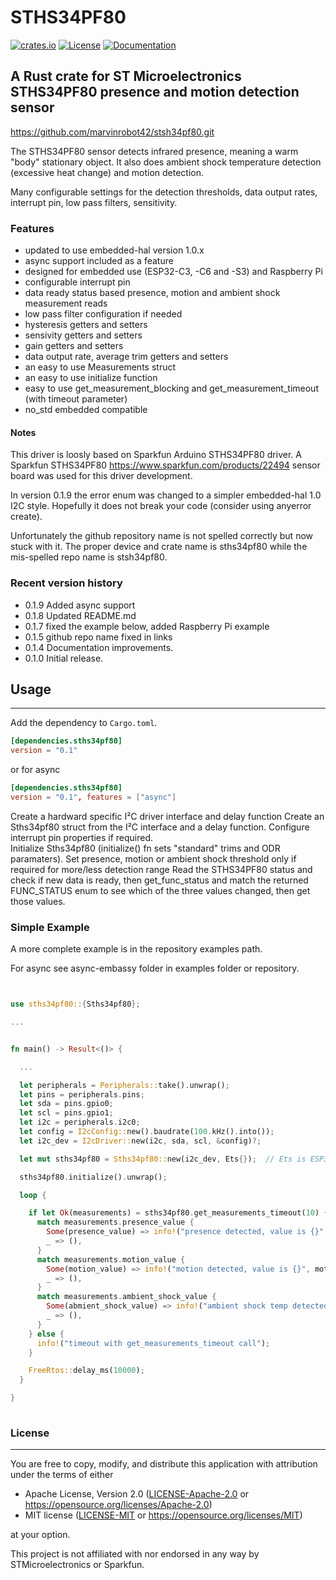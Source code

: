 # STHS34PF80 &emsp; 
[![crates.io](https://img.shields.io/crates/v/sths34pf80)](https://crates.io/crates/sths34pf80)
[![License](https://img.shields.io/badge/license-MIT%2FApache--2.0-blue.svg)](https://github.com/marvinrobot42/sths34pf80)
[![Documentation](https://docs.rs/sths34pf80/badge.svg)](https://docs.rs/sths34pf80)

## A Rust crate for ST Microelectronics STHS34PF80 presence and motion detection sensor 

<https://github.com/marvinrobot42/stsh34pf80.git>

[STHS34PF80]: https://www.st.com/en/mems-and-sensors/sths34pf80.html

The STHS34PF80 sensor detects infrared presence, meaning a warm "body" stationary object.  It also does ambient 
shock temperature detection (excessive heat change) and motion detection.

Many configurable settings for the detection thresholds, data output rates, interrupt pin, low pass filters,
sensitivity. 

### Features

- updated to use embedded-hal version 1.0.x
- async support included as a feature
- designed for embedded use (ESP32-C3, -C6 and -S3) and Raspberry Pi 
- configurable interrupt pin
- data ready status based presence, motion and ambient shock measurement reads 
- low pass filter configuration if needed
- hysteresis getters and setters
- sensivity getters and setters
- gain getters and setters
- data output rate, average trim getters and setters
- an easy to use Measurements struct
- an easy to use initialize function
- easy to use get_measurement_blocking and get_measurement_timeout (with timeout parameter)
- no_std embedded compatible

  

#### Notes

This driver is loosly based on Sparkfun Arduino STHS34PF80 driver.  A Sparkfun STHS34PF80
https://www.sparkfun.com/products/22494 sensor board was used for this driver development.

In version 0.1.9 the error enum was changed to a simpler embedded-hal 1.0 I2C style.  Hopefully
it does not break your code (consider using anyerror create).

Unfortunately the github repository name is not spelled correctly but now stuck with it.
The proper device and crate name is sths34pf80 while the mis-spelled repo name is stsh34pf80.

### Recent version history
  - 0.1.9  Added async support
  - 0.1.8  Updated README.md
  - 0.1.7  fixed the example below, added Raspberry Pi example
  - 0.1.5  github repo name fixed in links
  - 0.1.4  Documentation improvements.
  - 0.1.0  Initial release.


## Usage
----

Add the dependency to `Cargo.toml`.

~~~~toml
[dependencies.sths34pf80]
version = "0.1"
~~~~

or for async
~~~~toml
[dependencies.sths34pf80]
version = "0.1", features = ["async"]
~~~~

Create a hardward specific I²C driver interface and delay function
Create an Sths34pf80 struct from the I²C interface and a delay function.
Configure interrupt pin properties if required.  
Initialize Sths34pf80  (initialize() fn sets "standard" trims and ODR paramaters).
Set presence, motion or ambient shock threshold only if required for more/less detection range
Read the STHS34PF80 status and check if new data is ready, then get_func_status and match
the returned FUNC_STATUS enum to see which of the three values changed, then get those values.  
 


### Simple Example

A more complete example is in the repository examples path.

For async see async-embassy folder in examples folder or repository.
~~~~rust


use sths34pf80::{Sths34pf80};

...


fn main() -> Result<()> {

  ...

  let peripherals = Peripherals::take().unwrap();
  let pins = peripherals.pins;
  let sda = pins.gpio0;
  let scl = pins.gpio1;
  let i2c = peripherals.i2c0;
  let config = I2cConfig::new().baudrate(100.kHz().into());
  let i2c_dev = I2cDriver::new(i2c, sda, scl, &config)?;

  let mut sths34pf80 = Sths34pf80::new(i2c_dev, Ets{});  // Ets is ESP32 IDF delay function

  sths34pf80.initialize().unwrap();  

  loop {

    if let Ok(measurements) = sths34pf80.get_measurements_timeout(10) {
      match measurements.presence_value {
        Some(presence_value) => info!("presence detected, value is {}", presence_value),
        _ => (),
      }
      match measurements.motion_value {
        Some(motion_value) => info!("motion detected, value is {}", motion_value),
        _ => (),
      }
      match measurements.ambient_shock_value {
        Some(abmient_shock_value) => info!("ambient shock temp detected, value is {}", abmient_shock_value),
        _ => (),
      }
    } else {
      info!("timeout with get_measurements_timeout call");
    }

    FreeRtos::delay_ms(10000);
  }

}
    
~~~~


### License
----

You are free to copy, modify, and distribute this application with attribution under the terms of either

 * Apache License, Version 2.0
   ([LICENSE-Apache-2.0](./LICENSE-Apache-2.0) or <https://opensource.org/licenses/Apache-2.0>)
 * MIT license
   ([LICENSE-MIT](./LICENSE-MIT) or <https://opensource.org/licenses/MIT>)

at your option.

This project is not affiliated with nor endorsed in any way by STMicroelectronics or Sparkfun.
